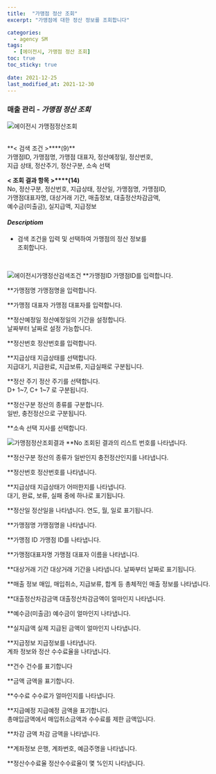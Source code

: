 ```yaml
---
title:  "가맹점 정산 조회"
excerpt: "가맹점에 대한 정산 정보를 조회합니다"

categories:
  - agency SM
tags:
  - [에이전시, 가맹점 정산 조회]
toc: true
toc_sticky: true
 
date: 2021-12-25
last_modified_at: 2021-12-30
---
```

### 매출 관리 - *가맹점 정산 조회*
![에이전시 가맹점정산조회](https://user-images.githubusercontent.com/95394003/147522550-610b7a53-2f2f-4c7e-aaac-f0063f8f5e19.jpeg)

 <br>
**< 검색 조건 >****(9)**
<br>가맹점ID, 가맹점명, 가맹점 대표자, 정산예정일, 정산번호,<br>지급 상태, 정산주기, 정산구분, 소속 선택

**< 조회 결과 항목 >****(14)**
<br>No, 정산구분, 정산번호, 지급상태, 정산일, 가맹점명, 가맹점ID,<br>가맹점대표자명, 대상거래 기간, 매출정보, 대출정산차감금액,<br>예수금(미출금), 실지급액, 지급정보

#### *Descriptiom*
- 검색 조건을 입력 및 선택하여 가맹점의 정산 정보를<br>조회합니다.


<br>

![에이전시가맹정산검색조건](https://user-images.githubusercontent.com/95394003/147522651-b48282ff-6205-424b-8150-33ac47164c03.jpeg)
**가맹점ID
가맹점ID를 입력합니다.

**가맹점명
가맹점명을 입력합니다.

**가맹점 대표자
가맹점 대표자를 입력합니다.

**정산예정일
정산예정일의 기간을 설정합니다.<br>날짜부터 날짜로 설정 가능합니다.

**정산번호
정산번호를 입력합니다.

**지급상태
지급상태를 선택합니다.<br>지급대기, 지급완료, 지급보류, 지급실패로 구분됩니다.

**정산 주기
정산 주기를 선택합니다.<br>D+ 1~7, C+ 1~7 로 구분됩니다.

**정산구분
정산의 종류를 구분합니다.<br>일반, 충전정산으로 구분됩니다.

**소속 선택
지사를 선택합니다.
<br>

![가맹점정산조회결과](https://user-images.githubusercontent.com/95394003/146712934-1d163d30-1de3-4e95-a773-287d6c37921b.jpeg)
**No
조회된 결과의 리스트 번호를 나타냅니다.

**정산구분
정산의 종류가 일반인지 충전정산인지를 나타냅니다.

**정산번호
정산번호를 나타냅니다.

**지급상태
지급상태가 어떠한지를 나타냅니다.<br>대기, 완료, 보류, 실패 중에 하나로 표기됩니다.

**정산일
정산일을 나타냅니다. 연도, 월, 일로 표기됩니다.

**가맹점명
가맹점명을 나타냅니다.

**가맹점 ID
가맹점 ID를 나타냅니다.

**가맹점대표자명
가맹점 대표자 이름을 나타냅니다.

**대상거래 기간
대상거래 기간을 나타냅니다. 날짜부터 날짜로 표기됩니다.

**매출 정보
매입, 매입취소, 지급보류, 합계 등 총체적인 매출 정보를 나타냅니다.

**대출정산차감금액
대출정산차감금액이 얼마인지 나타냅니다.

**예수금(미출금)
예수금이 얼마인지 나타냅니다.

**실지급액
실제 지급된 금액이 얼마인지 나타냅니다.

**지급정보
지급정보를 나타냅니다.<br>계좌 정보와 정산 수수료율을 나타냅니다.

**건수
건수를 표기합니다

**금액
금액을 표기합니다.

**수수료
수수료가 얼마인지를 나타냅니다.

**지급예정
지급예정 금액을 표기합니다.<br>
총매입금액에서 매입취소금액과 수수료를 제한 금액입니다.

**차감 금액
차감 금액을 나타냅니다.

**계좌정보
은행, 계좌번호, 예금주명을 나타냅니다.

**정산수수료율
정산수수료율이 몇 %인지 나타냅니다.